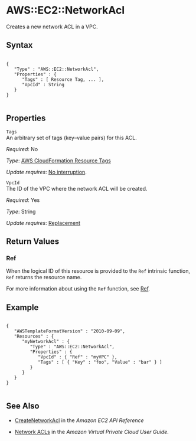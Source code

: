 AWS::EC2::NetworkAcl
====================

Creates a new network ACL in a VPC.

Syntax
------

``` {.programlisting}
      
{
   "Type" : "AWS::EC2::NetworkAcl",
   "Properties" : {
      "Tags" : [ Resource Tag, ... ],
      "VpcId" : String
   }
}
    
```

Properties
----------

 `Tags`   
An arbitrary set of tags (key–value pairs) for this ACL.

*Required*: No

*Type*: [AWS CloudFormation Resource Tags](aws-properties-resource-tags.html "AWS CloudFormation Resource Tags Type")

*Update requires*: [No interruption](using-cfn-updating-stacks-update-behaviors.html#update-no-interrupt).

 `VpcId`   
The ID of the VPC where the network ACL will be created.

*Required*: Yes

*Type*: String

*Update requires*: [Replacement](using-cfn-updating-stacks-update-behaviors.html#update-replacement)

Return Values
-------------

### Ref

When the logical ID of this resource is provided to the `Ref` intrinsic function, `Ref` returns the resource name.

For more information about using the `Ref` function, see [Ref](intrinsic-function-reference-ref.html "Ref").

Example
-------

``` {.programlisting}
      
{
   "AWSTemplateFormatVersion" : "2010-09-09",
   "Resources" : {
      "myNetworkAcl" : {
         "Type" : "AWS::EC2::NetworkAcl",
         "Properties" : {
            "VpcId" : { "Ref" : "myVPC" },
            "Tags" : [ { "Key" : "foo", "Value" : "bar" } ]
         }
      }
   }
}     
    
```

See Also
--------

-   [CreateNetworkAcl](http://docs.aws.amazon.com/AWSEC2/latest/APIReference/ApiReference-query-CreateNetworkAcl.html) in the *Amazon EC2 API Reference*

-   [Network ACLs](http://docs.aws.amazon.com/AmazonVPC/latest/UserGuide/VPC_ACLs.html) in the *Amazon Virtual Private Cloud User Guide*.


